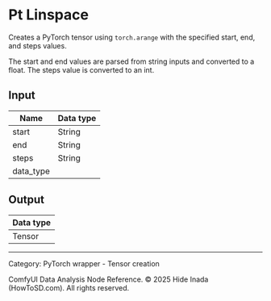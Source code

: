 # Pt Linspace
Creates a PyTorch tensor using `torch.arange` with the specified start, end, and steps values.

The start and end values are parsed from string inputs and converted to a float.
The steps value is converted to an int.

## Input
| Name | Data type |
|---|---|
| start | String |
| end | String |
| steps | String |
| data_type |  |

## Output
| Data type |
|---|
| Tensor |

<HR>
Category: PyTorch wrapper - Tensor creation

ComfyUI Data Analysis Node Reference. © 2025 Hide Inada (HowToSD.com). All rights reserved.
